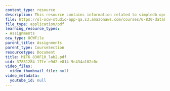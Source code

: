 ```yaml
---
content_type: resource
description: This resource contains information related to simpledb operators.
file: https://ol-ocw-studio-app-qa.s3.amazonaws.com/courses/6-830-database-systems-fall-2010/3783128417fee9d2e8149c434a102c0c_MIT6_830F10_lab2.pdf
file_type: application/pdf
learning_resource_types:
- Assignments
ocw_type: OCWFile
parent_title: Assignments
parent_type: CourseSection
resourcetype: Document
title: MIT6_830F10_lab2.pdf
uid: 37831284-17fe-e9d2-e814-9c434a102c0c
video_files:
  video_thumbnail_file: null
video_metadata:
  youtube_id: null
---
```

